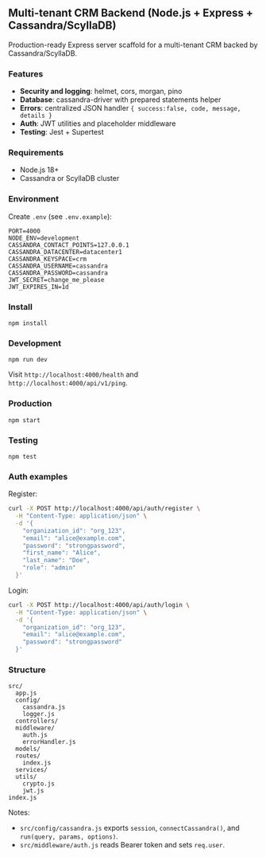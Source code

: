 ## Multi-tenant CRM Backend (Node.js + Express + Cassandra/ScyllaDB)

Production-ready Express server scaffold for a multi-tenant CRM backed by Cassandra/ScyllaDB.

### Features
- **Security and logging**: helmet, cors, morgan, pino
- **Database**: cassandra-driver with prepared statements helper
- **Errors**: centralized JSON handler `{ success:false, code, message, details }`
- **Auth**: JWT utilities and placeholder middleware
- **Testing**: Jest + Supertest

### Requirements
- Node.js 18+
- Cassandra or ScyllaDB cluster

### Environment
Create `.env` (see `.env.example`):

```
PORT=4000
NODE_ENV=development
CASSANDRA_CONTACT_POINTS=127.0.0.1
CASSANDRA_DATACENTER=datacenter1
CASSANDRA_KEYSPACE=crm
CASSANDRA_USERNAME=cassandra
CASSANDRA_PASSWORD=cassandra
JWT_SECRET=change_me_please
JWT_EXPIRES_IN=1d
```

### Install

```
npm install
```

### Development

```
npm run dev
```

Visit `http://localhost:4000/health` and `http://localhost:4000/api/v1/ping`.

### Production

```
npm start
```

### Testing

```
npm test
```

### Auth examples

Register:

```bash
curl -X POST http://localhost:4000/api/auth/register \
  -H "Content-Type: application/json" \
  -d '{
    "organization_id": "org_123",
    "email": "alice@example.com",
    "password": "strongpassword",
    "first_name": "Alice",
    "last_name": "Doe",
    "role": "admin"
  }'
```

Login:

```bash
curl -X POST http://localhost:4000/api/auth/login \
  -H "Content-Type: application/json" \
  -d '{
    "organization_id": "org_123",
    "email": "alice@example.com",
    "password": "strongpassword"
  }'
```

### Structure

```
src/
  app.js
  config/
    cassandra.js
    logger.js
  controllers/
  middleware/
    auth.js
    errorHandler.js
  models/
  routes/
    index.js
  services/
  utils/
    crypto.js
    jwt.js
index.js
```

Notes:
- `src/config/cassandra.js` exports `session`, `connectCassandra()`, and `run(query, params, options)`.
- `src/middleware/auth.js` reads Bearer token and sets `req.user`.



